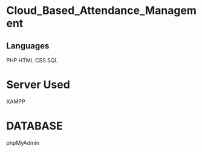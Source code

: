 # Cloud_Based_Attendance_Management   
## Languages
PHP
HTML
CSS
SQL

# Server Used 
XAMPP 

# DATABASE 
phpMyAdmin
